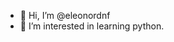 - 👋 Hi, I’m @eleonordnf
- 👀 I’m interested in learning python.


<!---
eleonordnf/eleonordnf is a ✨ special ✨ repository because its `README.md` (this file) appears on your GitHub profile.
You can click the Preview link to take a look at your changes.
--->
